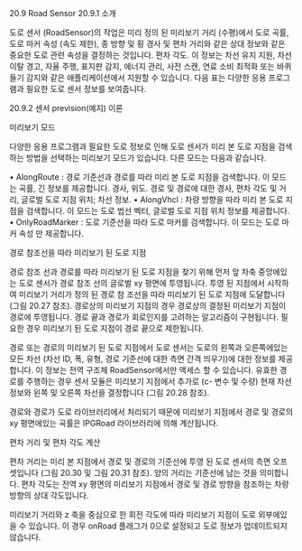 20.9 Road Sensor
20.9.1 소개

도로 센서 (RoadSensor)의 작업은 미리 정의 된 미리보기 거리 (수평)에서 도로 곡률, 도로 마커 속성 (속도 제한), 종 방향 및 횡 경사 및 편차 거리와 같은 상대 정보와 같은 중요한 도로 관련 속성을 결정하는 것입니다. 
편차 각도. 이 정보는 차선 유지 지원, 차선 이탈 경고, 자율 주행, 표지판 감지, 에너지 관리, 사전 스캔, 연료 소비 최적화 또는 바퀴 들기 감지와 같은 애플리케이션에서 지원할 수 있습니다. 
다음 표는 다양한 응용 프로그램과 필요한 도로 센서 정보를 보여줍니다.

20.9.2 센서 prevision(예지) 이론

미리보기 모드

다양한 응용 프로그램과 필요한 도로 정보로 인해 도로 센서가 미리 본 도로 지점을 검색하는 방법을 선택하는 미리보기 모드가 있습니다. 
다른 모드는 다음과 같습니다.

• AlongRoute : 경로 기준선과 경로를 따라 미리 본 도로 지점을 검색합니다. 이 모드는 곡률, 긴 정보를 제공합니다. 경사, 위도. 경로 및 경로에 대한 경사, 편차 각도 및 거리, 글로벌 도로 지점 위치; 차선 정보.
• AlongVhcl : 차량 방향을 따라 미리 본 도로 지점을 검색합니다. 이 모드는 도로 법선 벡터, 글로벌 도로 지점 위치 정보를 제공합니다.
• OnlyRoadMarker : 도로 기준선을 따라 도로 마커를 검색합니다. 이 모드는 도로 마커 속성 만 제공합니다.

경로 참조선을 따라 미리보기 된 도로 지점

경로 참조 선과 경로를 따라 미리보기 된 도로 지점을 찾기 위해 먼저 앞 차축 중앙에있는 도로 센서가 경로 참조 선의 글로벌 xy 평면에 투영됩니다. 
투영 된 지점에서 시작하여 미리보기 거리가 정의 된 경로 참 조선을 따라 미리보기 된 도로 지점에 도달합니다 (그림 20.27 참조). 
경로상의 미리보기 지점의 경우 경로상의 결정된 미리보기 지점이 경로에 투영됩니다. 
경로 끝과 경로가 회로인지를 고려하는 알고리즘이 구현됩니다. 
필요한 경우 미리보기 된 도로 지점이 경로 끝으로 제한됩니다.

경로 또는 경로의 미리보기 된 도로 지점에서 도로 센서는 도로의 왼쪽과 오른쪽에있는 모든 차선 (차선 ID, 폭, 유형, 경로 기준선에 대한 측면 간격 띄우기)에 대한 정보를 제공합니다. 
이 정보는 전역 구조체 RoadSensor에서만 액세스 할 수 있습니다. 
유효한 경로를 주행하는 경우 센서 모듈은 미리보기 지점에서 추가로 (c- 변수 및 수량) 현재 차선 정보와 왼쪽 및 오른쪽 차선을 결정합니다 (그림 20.28 참조).

경로와 경로가 도로 라이브러리에서 처리되기 때문에 미리보기 지점에서 경로 및 경로의 xy 평면에있는 곡률은 IPGRoad 라이브러리에 의해 계산됩니다.

편차 거리 및 편차 각도 계산

편차 거리는 미리 본 지점에서 경로 및 경로의 기준선에 투영 된 도로 센서의 측면 오프셋입니다 (그림 20.30 및 그림 20.31 참조). 
양의 거리는 기준선에 남는 것을 의미합니다. 
편차 각도는 전역 xy 평면의 미리보기 지점에서 경로 및 경로 방향을 참조하는 차량 방향의 상대 각도입니다.


미리보기 거리와 z 축을 중심으로 한 회전 각도에 따라 미리보기 지점이 도로 외부에있을 수 있습니다. 
이 경우 onRoad 플래그가 0으로 설정되고 도로 정보가 업데이트되지 않습니다.
